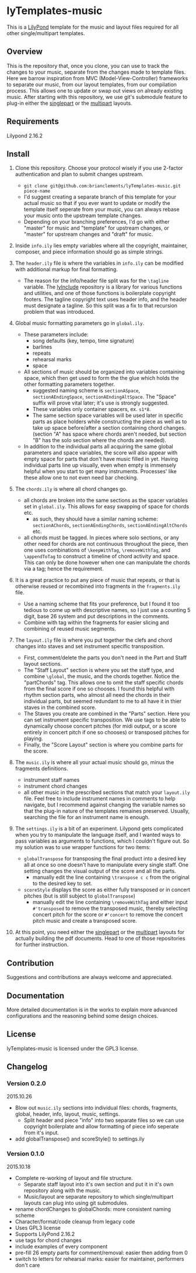 # lyTemplates-music

This is a [LilyPond](http://lilypond.org) template for the music and layout
files required for all other single/multipart templates. 

## Overview

This is the repository that, once you clone, you can use to track the changes to
your music, separate from the changes made to template files. Here we barrow
inspiration from MVC (Model-View-Controller) frameworks to separate our music,
from our layout templates, from our compilation process. This allows one to
update or swap out views on already existing music. After starting with this
repository, we use git's submodule feature to plug-in either the
[singlepart][singlepartrepo] or the [multipart][multipartrepo] layouts.

[singlepartrepo]: https://github.com/brianclements/lyTemplates-singlepart
[multipartrepo]: https://github.com/brianclements/lyTemplates-multipart

## Requirements
Lilypond 2.16.2

## Install

1. Clone this repository. Choose your protocol wisely if you use 2-factor
   authentication and plan to submit changes upstream.
    * `git clone git@github.com:brianclements/lyTemplates-music.git piece-name`
    * I'd suggest creating a separate branch of this template for your
      actual music so that if you ever want to update or modify the template
      itself seperate from your music, you can always rebase your music onto the
      upstream template changes.
    * Depending on your branching preferences, I'd go with either "master" for
      music and "template" for upstream changes, or "master" for upstream
      changes and "draft" for music.

2. Inside `info.ily` lies empty variables where all the copyright, maintainer,
   composer, and piece information should go as simple strings.

3. The `header.ily` file is where the variables in `info.ily` can be modified
   with additional markup for final formatting. 
    * The reason for the info/header file split was for the `\tagline` variable.
        The [lyInclude][lyInclude] repository is a library for various functions
        and utilities, and one of those functions is boilerplate copyright footers.
        The tagline copyright text uses header info, and the header must designate
        a tagline. So this split was a fix to that recursion problem that was
        introduced.

4. Global music formatting parameters go in `global.ily`.
    * These parameters include:
        * song defaults (key, tempo, time signature)
        * barlines
        * repeats 
        * rehearsal marks
        * space
    * All sections of music should be organized into variables containing space,
      which then get used to form the the glue which holds the other formatting
      parameters together.
        * suggested naming scheme is `sectionASpace`, `sectionAEndingSpace`,
          `sectionAEndingAltSpace`. The "Space" suffix will prove vital later;
          it's use is strongly suggested.
        * These variables only container spacers, ex. `s1*8`.
        * The same section space variables will be used later in specific parts
          as place holders while constructing the piece as well as to take up
          space before/after a section containing chord changes. (section "A"
          has space where chords aren't needed, but section "B" has the solo
          section where the chords are needed).
    * In addition to the individual parts all acquiring the same global
      parameters and space variables, the score will also appear with empty
      space for parts that don't have music filled in yet. Having individual
      parts line up visually, even when empty is immensely helpful when you
      start to get many instruments. Processes' like these allow one to not even
      need bar checking.

5. The `chords.ily` is where all chord changes go.
    * all chords are broken into the same sections as the spacer variables set
      in `global.ily`. This allows for easy swapping of space for chords etc.
        * as such, they should have a similar naming scheme: `sectionAChords`,
          `sectionAEndingChords`, `sectionAEndingAltChords` etc.
    * all chords must be tagged. In pieces where solo sections, or any other
      need for chords are not continuous throughout the piece, then one uses
      combinations of `\keepWithTag`, `\removeWithTag`, and `\appendToTag` to
      construct a timeline of chord activity and space. This can only be done
      however when one can manipulate the chords via a tag; hence the
      requirement.

6. It is a great practice to put any piece of music that repeats, or that is
   otherwise reused or recombined into fragments in the `fragments.ily` file.
    * Use a naming scheme that fits your preference, but I found it too tedious
      to come up with descriptive names, so I just use a counting 5 digit, base
      26 system and put descriptions in the comments.
    * Combine with tag within the fragments for easier slicing and combining of
      reused music segments.

7. The `layout.ily` file is where you put together the clefs and chord changes
   into staves and set instrument specific transposition.
    * First, comment/delete the parts you don't need in the Part and Staff
      layout sections.
    * The "Staff Layout" section is where you set the staff type, and combine
      `\global`, the music, and the chords together. Notice the "partChords"
      tag. This allows one to omit the staff specific chords from the final
      score if one so chooses. I found this helpful with rhythm section parts,
      who almost all need the chords in their individual parts, but seemed
      redundant to me to all have it in thier staves in the combined score.
    * The Staves you create are combined in the "Parts" section. Here you can
      set instrument specific transposition. We use tags to be able to
      dynamically choose concert pitches (for midi output, or a score entirely
      in concert pitch if one so chooses) or transposed pitches for playing.
    * Finally, the "Score Layout" section is where you combine parts for the
      score.

8. The `music.ily` is where all your actual music should go, minus the
   fragments definitions.
    * instrument staff names
    * instrument chord changes
    * all other music in the prescribed sections that match your `layout.ily`
      file. Feel free to include instrument names in comments to help navigate,
      but I recommend against changing the variable names so that the plug-in
      nature of the templates remaines preserved. Usually, searching the file
      for an instrument name is enough.

9. The `settings.ily` is a bit of an experiment. Lilypond gets complicated when
   you try to manipulate the language itself, and I wanted ways to pass
   variables as arguments to functions, which I couldn't figure out. So my
   solution was to use wrapper functions for two items:
    * `globalTranspose` for transposing the final product into a desired key all
      at once so one doesn't have to manipulate every single staff. One setting
      changes the visual output of the score and all the parts.
        * manually edit the line containing `\transpose c c` from the original
          to the desired key to set.
    * `scoreStyle` displays the score as either fully transposed or in concert
      pitches (but is still subject to `globalTranspose`)
        * manually edit the line containing `\removeWithTag` and either input
          `#'transposed` to remove the transposed music, thereby selecting
          concert pitch for the score or `#'concert` to remove the concert pitch
          music and create a transposed score.

10. At this point, you need either the [singlepart][singlepartrepo] or the
   [multipart][multipartrepo] layouts for actually building the pdf documents.
   Head to one of those repositories for further instruction.

[lyInclude]: https://github.com/brianclements/lyInclude
## Contribution
Suggestions and contributions are always welcome and appreciated.

## Documentation

More detailed documentation is in the works to explain more advanced
configurations and the reasoning behind some design choices.

## License
lyTemplates-music is licensed under the GPL3 license.

## Changelog

### Version 0.2.0

2015.10.26

* Blow out `music.ily` sections into individual files: chords, fragments,
  global, header, info, layout, music, settings.
    * Split header and piece "info" into two separate files so we can use
      copyright boilerplate and allow formatting of piece info seperate from
      it's input.
* add globalTranspose() and scoreStyle() to settings.ily

### Version 0.1.0

2015.10.18

* Complete re-working of layout and file structure.
    * Separate staff layout into it's own section and put it in it's own
      repository along with the music.
    * Music/layout are separate repository to which single/multipart layouts can
      plug into using git submodules.
* rename chordChanges to globalChords: more consistent naming scheme
* Character/format/code cleanup from legacy code
* Uses GPL3 license
* Supports LilyPond 2.16.2
* use tags for chord changes
* include examples of every component
* pre-fill 26 empty parts for comment/removal: easier then adding from 0
* switch to letters for rehearsal marks: easier for maintainer, performers
  don't care
